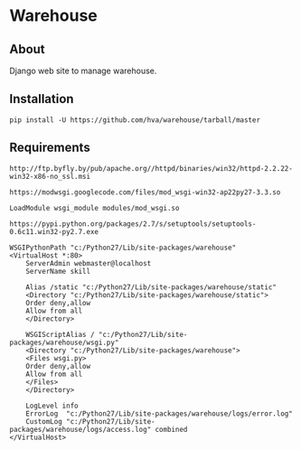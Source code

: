 Warehouse
=========

About
-----

Django web site to manage warehouse.

Installation
------------

    pip install -U https://github.com/hva/warehouse/tarball/master

Requirements
------------

    http://ftp.byfly.by/pub/apache.org//httpd/binaries/win32/httpd-2.2.22-win32-x86-no_ssl.msi

    https://modwsgi.googlecode.com/files/mod_wsgi-win32-ap22py27-3.3.so

    LoadModule wsgi_module modules/mod_wsgi.so

    https://pypi.python.org/packages/2.7/s/setuptools/setuptools-0.6c11.win32-py2.7.exe

    WSGIPythonPath "c:/Python27/Lib/site-packages/warehouse"
    <VirtualHost *:80>
        ServerAdmin webmaster@localhost
        ServerName skill

        Alias /static "c:/Python27/Lib/site-packages/warehouse/static"
        <Directory "c:/Python27/Lib/site-packages/warehouse/static">
        Order deny,allow
        Allow from all
        </Directory>

        WSGIScriptAlias / "c:/Python27/Lib/site-packages/warehouse/wsgi.py"
        <Directory "c:/Python27/Lib/site-packages/warehouse">
        <Files wsgi.py>
        Order deny,allow
        Allow from all
        </Files>
        </Directory>

        LogLevel info
        ErrorLog  "c:/Python27/Lib/site-packages/warehouse/logs/error.log"
        CustomLog "c:/Python27/Lib/site-packages/warehouse/logs/access.log" combined
    </VirtualHost>
